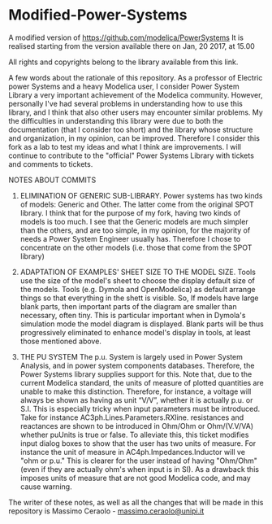 # Modified-Power-Systems
A modified version of https://github.com/modelica/PowerSystems
It is realised starting from the version available there on Jan, 20 2017, at 15.00

All rights and copyrights belong to the library available from this link.

A few words about the rationale of this repository. As a professor of Electric power Systems and a heavy Modelica user, I consider Power System Library a very important achievement of the Modelica community. However, personally I've had several problems in understanding how to use this library, and I think that also other users may encounter similar problems.
My the difficulties in understanding this library were due to both the documentation (that I consider too short) and the library whose structure and organization, in my opinion, can be improved.
Therefore I consider this fork as a lab to test my ideas and what I think are improvements. I will continue to contribute to the "official" Power Systems Library with tickets and comments to tickets.

NOTES ABOUT COMMITS

1)  ELIMINATION OF GENERIC SUB-LIBRARY.
Power systems has two kinds of models: Generic and Other. The latter come from the original SPOT library. I think that for the purpose of my fork, having two kinds of models is too much. I see  that the Generic models are much simpler than the others, and are too simple, in my opinion, for the majority of needs a  Power System Engineer usually has. Therefore I chose to concentrate on the other models (i.e. those that come from the SPOT library)

2) ADAPTATION OF EXAMPLES' SHEET SIZE TO THE MODEL SIZE.
 Tools use the size of the model's sheet to choose the display default size of the models. Tools (e.g. Dymola and OpenModelica) as default arrange things so that everything in the shett is visible. So, If models have large blank parts, then important parts of the diagram are smaller than necessary, often tiny. This is particular important when in Dymola's simulation mode the model diagram is displayed.
  Blank parts will be thus progressively eliminated to enhance model's display in tools, at least those mentioned above.

3) THE PU SYSTEM
The p.u. System is largely used in Power System Analysis, and in power system components databases. Therefore, the Power Systems library supplies support for this.
Note that, due to the current Modelica standard, the units of measure of plotted quantities are unable to make this distinction. Therefore, for instance, a voltage will always be shown as having as unit “V/V”, whether it is actually p.u. or S.I.
This is especially tricky when input parameters must be introduced. Take for instance AC3ph.Lines.Parameters.RXline. resistances and reactances are shown to be introduced in Ohm/Ohm or Ohm/(V.V/VA) whether puUnits is true or false.
To alleviate this, this ticket modifies input dialog boxes to show that the user has two units of measure. For instance the unit of measure in AC4ph.Impedances.Inductor will ve "ohm or p.u." This is clearer for the user instead of having "Ohm/Ohm" (even if they are actually ohm's when input is in SI). As a drawback this imposes units of measure that are not good Modelica code, and may cause warning.


The writer of these notes, as well as all the changes that will be made in this repository is
Massimo Ceraolo - massimo.ceraolo@unipi.it


